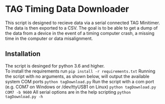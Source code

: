 # TAG Timing Data Downloader
This script is designed to recieve data via a serial connected TAG Minitimer. The data is then exported to a CSV. The goal is to be able to get a dump of the data from a device in the event of a timing computer crash, a missing time in the computer or data misalignment.

## Installation
The script is desinged for python 3.6 and higher.  
To install the requirements run
```pip install -r requirements.txt```
Running the script with no arguments, as shown below, will output the available system COM ports
```python tagDownload.py```
Run the script with a com port (e.g. COM7 on Windows or /dev/ttyUSB1 on Linux)
```python tagDownload.py COM7 -b 9600```
All serial options are in the help scripting
```python tagDownload.py -h```